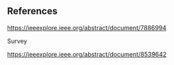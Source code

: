 




## References

https://ieeexplore.ieee.org/abstract/document/7886994



Survey

https://ieeexplore.ieee.org/abstract/document/8539642
